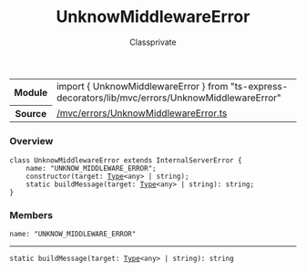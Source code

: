 
<header class="symbol-info-header"><h1 id="unknowmiddlewareerror">UnknowMiddlewareError</h1><label class="symbol-info-type-label class">Class</label><label class="api-type-label private" title="private">private</label></header>
<!-- summary -->
<section class="symbol-info"><table class="is-full-width"><tbody><tr><th>Module</th><td><div class="lang-typescript"><span class="token keyword">import</span> { UnknowMiddlewareError }&nbsp;<span class="token keyword">from</span>&nbsp;<span class="token string">"ts-express-decorators/lib/mvc/errors/UnknowMiddlewareError"</span></div></td></tr><tr><th>Source</th><td><a href="https://github.com/Romakita/ts-express-decorators/blob/v3.10.1/src//mvc/errors/UnknowMiddlewareError.ts#L0-L0">/mvc/errors/UnknowMiddlewareError.ts</a></td></tr></tbody></table></section>
<!-- overview -->


### Overview


<pre><code class="typescript-lang "><span class="token keyword">class</span> UnknowMiddlewareError <span class="token keyword">extends</span> InternalServerError <span class="token punctuation">{</span>
    name<span class="token punctuation">:</span> "UNKNOW_MIDDLEWARE_ERROR"<span class="token punctuation">;</span>
    <span class="token keyword">constructor</span><span class="token punctuation">(</span>target<span class="token punctuation">:</span> <a href="#api/common/core/type"><span class="token">Type</span></a><<span class="token keyword">any</span>> | <span class="token keyword">string</span><span class="token punctuation">)</span><span class="token punctuation">;</span>
    <span class="token keyword">static</span> <span class="token function">buildMessage</span><span class="token punctuation">(</span>target<span class="token punctuation">:</span> <a href="#api/common/core/type"><span class="token">Type</span></a><<span class="token keyword">any</span>> | <span class="token keyword">string</span><span class="token punctuation">)</span><span class="token punctuation">:</span> <span class="token keyword">string</span><span class="token punctuation">;</span>
<span class="token punctuation">}</span></code></pre>


<!-- Parameters -->

<!-- Description -->

<!-- Members -->







### Members



<div class="method-overview">
<pre><code class="typescript-lang ">name<span class="token punctuation">:</span> "UNKNOW_MIDDLEWARE_ERROR"</code></pre>
</div>




<hr/>



<div class="method-overview">
<pre><code class="typescript-lang "><span class="token keyword">static</span> <span class="token function">buildMessage</span><span class="token punctuation">(</span>target<span class="token punctuation">:</span> <a href="#api/common/core/type"><span class="token">Type</span></a><<span class="token keyword">any</span>> | <span class="token keyword">string</span><span class="token punctuation">)</span><span class="token punctuation">:</span> <span class="token keyword">string</span></code></pre>
</div>








